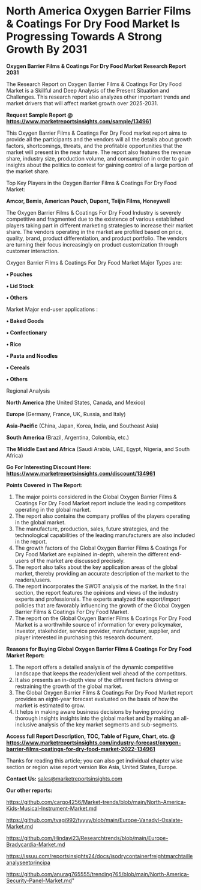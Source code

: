 # North America Oxygen Barrier Films & Coatings For Dry Food Market Is Progressing Towards A Strong Growth By 2031

<strong>Oxygen Barrier Films & Coatings For Dry Food Market Research Report 2031</strong>

The Research Report on Oxygen Barrier Films & Coatings For Dry Food Market is a Skillful and Deep Analysis of the Present Situation and Challenges. This research report also analyzes other important trends and market drivers that will affect market growth over 2025-2031.

<strong>Request Sample Report @ <a href=https://www.marketreportsinsights.com/sample/134961>https://www.marketreportsinsights.com/sample/134961</a></strong>

This Oxygen Barrier Films & Coatings For Dry Food market report aims to provide all the participants and the vendors will all the details about growth factors, shortcomings, threats, and the profitable opportunities that the market will present in the near future. The report also features the revenue share, industry size, production volume, and consumption in order to gain insights about the politics to contest for gaining control of a large portion of the market share.

Top Key Players in the Oxygen Barrier Films & Coatings For Dry Food Market:

<strong>Amcor, Bemis, American Pouch, Dupont, Teijin Films, Honeywell</strong>

The Oxygen Barrier Films & Coatings For Dry Food Industry is severely competitive and fragmented due to the existence of various established players taking part in different marketing strategies to increase their market share. The vendors operating in the market are profiled based on price, quality, brand, product differentiation, and product portfolio. The vendors are turning their focus increasingly on product customization through customer interaction.

Oxygen Barrier Films & Coatings For Dry Food Market Major Types are:

<strong>• Pouches

• Lid Stock

• Others</strong>

Market Major end-user applications :

<strong>• Baked Goods

• Confectionary

• Rice

• Pasta and Noodles

• Cereals

• Others</strong>

Regional Analysis

</u><strong><b>North America</b></strong> (the United States, Canada, and Mexico)

<strong><b>Europe </b></strong>(Germany, France, UK, Russia, and Italy)

<strong><b>Asia-Pacific</b></strong> (China, Japan, Korea, India, and Southeast Asia)

<strong><b>South America</b></strong> (Brazil, Argentina, Colombia, etc.)

<strong><b>The Middle East and Africa</b></strong> (Saudi Arabia, UAE, Egypt, Nigeria, and South Africa)

<strong>Go For Interesting Discount Here: <a href=https://www.marketreportsinsights.com/discount/134961>https://www.marketreportsinsights.com/discount/134961</a></strong>

<strong>Points Covered in The Report:</strong>
<ol>
  <li>The major points considered in the Global Oxygen Barrier Films & Coatings For Dry Food Market report include the leading competitors operating in the global market.</li>
  <li>The report also contains the company profiles of the players operating in the global market.</li>
  <li>The manufacture, production, sales, future strategies, and the technological capabilities of the leading manufacturers are also included in the report.</li>
  <li>The growth factors of the Global Oxygen Barrier Films & Coatings For Dry Food Market are explained in-depth, wherein the different end-users of the market are discussed precisely.</li>
  <li>The report also talks about the key application areas of the global market, thereby providing an accurate description of the market to the readers/users.</li>
  <li>The report incorporates the SWOT analysis of the market. In the final section, the report features the opinions and views of the industry experts and professionals. The experts analyzed the export/import policies that are favorably influencing the growth of the Global Oxygen Barrier Films & Coatings For Dry Food Market.</li>
  <li>The report on the Global Oxygen Barrier Films & Coatings For Dry Food Market is a worthwhile source of information for every policymaker, investor, stakeholder, service provider, manufacturer, supplier, and player interested in purchasing this research document.</li>
</ol>
<strong>Reasons for Buying Global Oxygen Barrier Films & Coatings For Dry Food Market Report:</strong>

<ol>
  <li>The report offers a detailed analysis of the dynamic competitive landscape that keeps the reader/client well ahead of the competitors.</li>
  <li>It also presents an in-depth view of the different factors driving or restraining the growth of the global market.</li>
  <li>The Global Oxygen Barrier Films & Coatings For Dry Food Market report provides an eight-year forecast evaluated on the basis of how the market is estimated to grow.</li>
  <li>It helps in making aware business decisions by having providing thorough insights insights into the global market and by making an all-inclusive analysis of the key market segments and sub-segments.</li>
</ol>
<strong>Access full Report Description, TOC, Table of Figure, Chart, etc. @ <a href=https://www.marketreportsinsights.com/industry-forecast/oxygen-barrier-films-coatings-for-dry-food-market-2022-134961>https://www.marketreportsinsights.com/industry-forecast/oxygen-barrier-films-coatings-for-dry-food-market-2022-134961</a></strong>


Thanks for reading this article; you can also get individual chapter wise section or region wise report version like Asia, United States, Europe.

<strong>Contact Us:</strong>
sales@marketreportsinsights.com

<strong>Our other reports:</strong>

<a href=https://github.com/cargo4256/Market-trends/blob/main/North-America-Kids-Musical-Instrument-Market.md>https://github.com/cargo4256/Market-trends/blob/main/North-America-Kids-Musical-Instrument-Market.md</a>

<a href=https://github.com/tyagi992/tyyyy/blob/main/Europe-Vanadyl-Oxalate-Market.md>https://github.com/tyagi992/tyyyy/blob/main/Europe-Vanadyl-Oxalate-Market.md</a>

<a href=https://github.com/Hindavi23/Researchtrends/blob/main/Europe-Bradycardia-Market.md>https://github.com/Hindavi23/Researchtrends/blob/main/Europe-Bradycardia-Market.md</a>

<a href=https://issuu.com/reportsinsights24/docs/isodrycontainerfreightmarchtailleanalyseetprincipa>https://issuu.com/reportsinsights24/docs/isodrycontainerfreightmarchtailleanalyseetprincipa</a>

<a href=https://github.com/anurag765555/trending765/blob/main/North-America-Security-Panel-Market.md>https://github.com/anurag765555/trending765/blob/main/North-America-Security-Panel-Market.md</a>"
